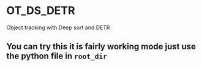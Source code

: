 # OT_DS_DETR
Object tracking with Deep sort and DETR
## You can try this it is fairly working mode just use the python file in `root_dir`
